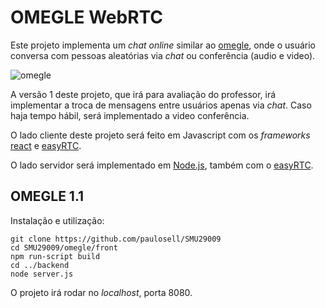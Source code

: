 # OMEGLE WebRTC

Este projeto implementa um *chat* *online* similar ao [omegle](https://www.omegle.com/), onde o usuário conversa com pessoas aleatórias via *chat* ou  conferência (audio e video). 

![omegle](/images/omegle.png)

A versão 1 deste projeto, que irá para avaliação do professor, irá implementar a troca de mensagens entre usuários apenas via *chat*. Caso haja tempo hábil, será implementado a video conferência. 

O lado cliente deste projeto será feito em Javascript com os *frameworks* [react](https://github.com/facebook/react) e [easyRTC](https://github.com/priologic/easyrtc).

O lado servidor será implementado em [Node.js](https://nodejs.org/en/), também com o [easyRTC](https://github.com/priologic/easyrtc).



## OMEGLE 1.1

Instalação e utilização:

```
git clone https://github.com/paulosell/SMU29009
cd SMU29009/omegle/front
npm run-script build
cd ../backend
node server.js
```

O projeto irá rodar no *localhost*, porta 8080.


